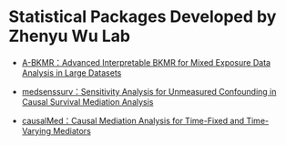
<!-- README.md is generated from README.Rmd. Please edit that file -->
<!-- badges: start -->
<!-- badges: end -->

# Statistical Packages Developed by Zhenyu Wu Lab

- [A-BKMR：Advanced Interpretable BKMR for Mixed Exposure Data Analysis
  in Large Datasets](https://github.com/Guo-yi-y/A-BKMR)

- [medsenssurv：Sensitivity Analysis for Unmeasured Confounding in
  Causal Survival Mediation
  Analysis](https://github.com/Guo-yi-y/medsenssurv)

- [causalMed：Causal Mediation Analysis for Time-Fixed and Time-Varying
  Mediators](https://github.com/adayim/causalMed/tree/dev)
